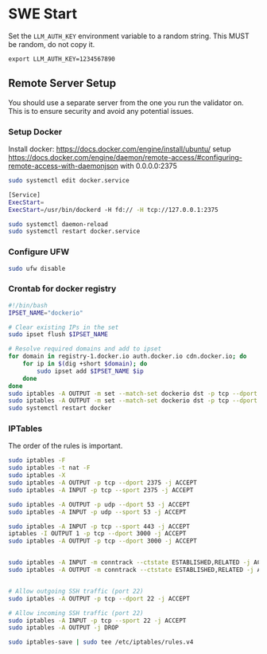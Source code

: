 # SWE Start

Set the `LLM_AUTH_KEY` environment variable to a random string. This MUST be random, do not copy it.

```
export LLM_AUTH_KEY=1234567890
```

## Remote Server Setup

You should use a separate server from the one you run the validator on. This is to ensure security and avoid any potential issues.

### Setup Docker

Install docker: https://docs.docker.com/engine/install/ubuntu/
setup https://docs.docker.com/engine/daemon/remote-access/#configuring-remote-access-with-daemonjson with 0.0.0.0:2375

```bash
sudo systemctl edit docker.service
```

```bash
[Service]
ExecStart=
ExecStart=/usr/bin/dockerd -H fd:// -H tcp://127.0.0.1:2375
```

```bash
sudo systemctl daemon-reload
sudo systemctl restart docker.service
```

### Configure UFW

```bash
sudo ufw disable
```


### Crontab for docker registry

```bash
#!/bin/bash
IPSET_NAME="dockerio"

# Clear existing IPs in the set
sudo ipset flush $IPSET_NAME

# Resolve required domains and add to ipset
for domain in registry-1.docker.io auth.docker.io cdn.docker.io; do
    for ip in $(dig +short $domain); do
        sudo ipset add $IPSET_NAME $ip
    done
done
sudo iptables -A OUTPUT -m set --match-set dockerio dst -p tcp --dport 443 -j ACCEPT
sudo iptables -A OUTPUT -m set --match-set dockerio dst -p tcp --dport 80 -j ACCEPT
sudo systemctl restart docker
```



### IPTables
The order of the rules is important.

```bash
sudo iptables -F
sudo iptables -t nat -F
sudo iptables -X
sudo iptables -A OUTPUT -p tcp --dport 2375 -j ACCEPT
sudo iptables -A INPUT -p tcp --sport 2375 -j ACCEPT

sudo iptables -A OUTPUT -p udp --dport 53 -j ACCEPT
sudo iptables -A INPUT -p udp --sport 53 -j ACCEPT

sudo iptables -A INPUT -p tcp --sport 443 -j ACCEPT
iptables -I OUTPUT 1 -p tcp --dport 3000 -j ACCEPT
sudo iptables -A OUTPUT -p tcp --dport 3000 -j ACCEPT


sudo iptables -A INPUT -m conntrack --ctstate ESTABLISHED,RELATED -j ACCEPT
sudo iptables -A OUTPUT -m conntrack --ctstate ESTABLISHED,RELATED -j ACCEPT


# Allow outgoing SSH traffic (port 22)
sudo iptables -A OUTPUT -p tcp --dport 22 -j ACCEPT

# Allow incoming SSH traffic (port 22)
sudo iptables -A INPUT -p tcp --sport 22 -j ACCEPT
sudo iptables -A OUTPUT -j DROP

sudo iptables-save | sudo tee /etc/iptables/rules.v4
```



